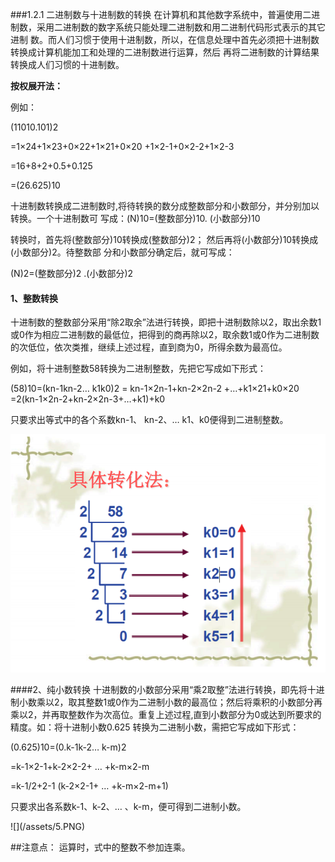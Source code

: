 ###1.2.1 二进制数与十进制数的转换 
在计算机和其他数字系统中，普遍使用二进制数，采用二进制数的数字系统只能处理二进制数和用二进制代码形式表示的其它进制 数。而人们习惯于使用十进制数，所以，在信息处理中首先必须把十进制数转换成计算机能加工和处理的二进制数进行运算，然后 再将二进制数的计算结果转换成人们习惯的十进制数。<p> 
**按权展开法：**<p> 
例如：<p>(11010.101)2<p>=1×24+1×23+0×22+1×21+0×20 +1×2-1+0×2-2+1×2-3<p> =16+8+2+0.5+0.125<p> =(26.625)10<p> 
十进制数转换成二进制数时,将待转换的数分成整数部分和小数部分，并分别加以转换。一个十进制数可 写成：(N)10=(整数部分)10. (小数部分)10 <p>
转换时，首先将(整数部分)10转换成(整数部分)2； 然后再将(小数部分)10转换成(小数部分)2。待整数部 分和小数部分确定后，就可写成：<p> 
(N)2=(整数部分)2 .(小数部分)2<p>
#### 1、整数转换 
十进制数的整数部分采用“除2取余”法进行转换，即把十进制数除以2，取出余数1或0作为相应二进制数的最低位，把得到的商再除以2，取余数1或0作为二进制数的次低位，依次类推，继续上述过程，直到商为0，所得余数为最高位。<p> 
例如，将十进制整数58转换为二进制整数，先把它写成如下形式：<p> 
(58)10=(kn-1kn-2… k1k0)2 = kn-1×2n-1+kn-2×2n-2 +…+k1×21+k0×20 =2(kn-1×2n-2+kn-2×2n-3+…+k1)+k0<p> 
只要求出等式中的各个系数kn-1、 kn-2、… k1、k0便得到二进制整数。<p>
![](/assets/4.PNG) 
<p>
####2、纯小数转换 
 十进制数的小数部分采用“乘2取整”法进行转换，即先将十进制小数乘以2，取其整数1或0作为二进制小数的最高位；然后将乘积的小数部分再乘以2，并再取整数作为次高位。重复上述过程,直到小数部分为0或达到所要求的精度。如：将十进制小数0.625 转换为二进制小数，需把它写成如下形式： <p>
(0.625)10=(0.k-1k-2… k-m)2 <p>=k-1×2-1+k-2×2-2+ … +k-m×2-m <p>=k-1/2+2-1 (k-2×2-1+ … +k-m×2-m+1)<p> 
只要求出各系数k-1、k-2、… 、k-m，便可得到二进制小数。<p>
![](/assets/5.PNG) 
<p>
##注意点： 运算时，式中的整数不参加连乘。 



